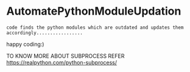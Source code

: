 # AutomatePythonModuleUpdation
```
code finds the python modules which are outdated and updates them accordingly.................
```

happy coding:)

TO KNOW MORE ABOUT SUBPROCESS REFER https://realpython.com/python-subprocess/
